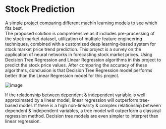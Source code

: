 # Stock Prediction
A simple project comparing different machin learning models to see which fits best. </br>
The proposed solution is comprehensive as it includes
pre-processing of the stock market dataset, utilization of multiple feature engineering
techniques, combined with a customized deep learning-based system for stock market price
trend prediction. This project is a survey on the application of neural networks in forecasting
stock market prices. Using Decision Tree Regression and Linear Regression
algorithms in this project to predict the stock price values. After comparing the accuracy of
these algorithms, conclusion is that Decision Tree Regression model
performs better than the Linear Regression model for this project. 

![image](https://user-images.githubusercontent.com/81920073/217471217-b6bef3cf-d7b8-4caa-a4b3-5272bab1f970.png)

If the relationship between dependent & independent variable is well approximated by a
linear model, linear regression will outperform tree-based model.
If there is a high non-linearity & complex relationship between dependent & independent
variables, a tree model will outperform a classical regression method.
Decision tree models are even simpler to interpret than linear regression. 
